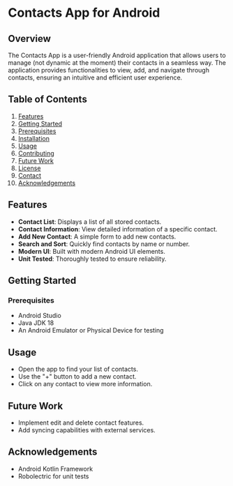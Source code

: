 # Contacts App for Android

## Overview

The Contacts App is a user-friendly Android application that allows users to manage (not dynamic at the moment) their contacts in a seamless way. The application provides functionalities to view, add, and navigate through contacts, ensuring an intuitive and efficient user experience.

## Table of Contents

1. [Features](#features)
2. [Getting Started](#getting-started)
3. [Prerequisites](#prerequisites)
4. [Installation](#installation)
5. [Usage](#usage)
6. [Contributing](#contributing)
7. [Future Work](#future-work)
8. [License](#license)
9. [Contact](#contact)
10. [Acknowledgements](#acknowledgements)

## Features

- **Contact List**: Displays a list of all stored contacts.
- **Contact Information**: View detailed information of a specific contact.
- **Add New Contact**: A simple form to add new contacts.
- **Search and Sort**: Quickly find contacts by name or number.
- **Modern UI**: Built with modern Android UI elements.
- **Unit Tested**: Thoroughly tested to ensure reliability.

## Getting Started

### Prerequisites

- Android Studio
- Java JDK 18
- An Android Emulator or Physical Device for testing


## Usage

- Open the app to find your list of contacts.
- Use the "+" button to add a new contact.
- Click on any contact to view more information.

## Future Work

- Implement edit and delete contact features.
- Add syncing capabilities with external services.


## Acknowledgements

- Android Kotlin Framework
- Robolectric for unit tests

